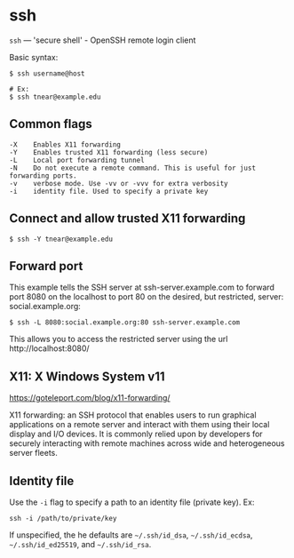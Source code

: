 # ssh

`ssh` — 'secure shell' - OpenSSH remote login client

Basic syntax:
```
$ ssh username@host

# Ex:
$ ssh tnear@example.edu
```

## Common flags
```
-X    Enables X11 forwarding
-Y    Enables trusted X11 forwarding (less secure)
-L    Local port forwarding tunnel
-N    Do not execute a remote command. This is useful for just forwarding ports.
-v    verbose mode. Use -vv or -vvv for extra verbosity
-i    identity file. Used to specify a private key
```

## Connect and allow trusted X11 forwarding
```
$ ssh -Y tnear@example.edu
```

## Forward port
This example tells the SSH server at ssh-server.example.com to forward port 8080 on the localhost to port 80 on the desired, but restricted, server: social.example.org:
```
$ ssh -L 8080:social.example.org:80 ssh-server.example.com
```

This allows you to access the restricted server using the url http://localhost:8080/


## X11: X Windows System v11
https://goteleport.com/blog/x11-forwarding/

X11 forwarding: an SSH protocol that enables users to run graphical applications
on a remote server and interact with them using their local display and I/O
devices. It is commonly relied upon by developers for securely interacting with
remote machines across wide and heterogeneous server fleets.

## Identity file
Use the `-i` flag to specify a path to an identity file (private key). Ex:

```
ssh -i /path/to/private/key
```

If unspecified, the he defaults are `~/.ssh/id_dsa`, `~/.ssh/id_ecdsa`,
`~/.ssh/id_ed25519`, and `~/.ssh/id_rsa`.
